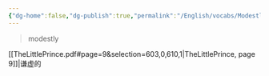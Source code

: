 ```yaml
---
{"dg-home":false,"dg-publish":true,"permalink":"/English/vocabs/Modestly/","dgPassFrontmatter":true}
---
```



> modestly

[[TheLittlePrince.pdf#page=9&selection=603,0,610,1|TheLittlePrince, page 9]]|谦虚的